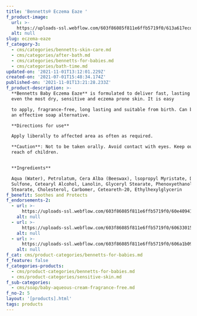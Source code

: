 ```yaml
---
title: 'Bennetts® Eczema Eaze '
f_product-image:
  url: >-
    https://uploads-ssl.webflow.com/603f86085f811e6ffb5719f0/613a617ecd96091dea4adcf9_Bennetts%20Baby%20Eczema.jpg
  alt: null
slug: eczema-eaze
f_category-3:
  - cms/categories/bennetts-skin-care.md
  - cms/categories/after-bath.md
  - cms/categories/bennetts-for-babies.md
  - cms/categories/bath-time.md
updated-on: '2021-11-01T13:12:01.229Z'
created-on: '2021-07-01T15:48:34.174Z'
published-on: '2021-11-01T13:21:28.233Z'
f_product-description: >-
  **Bennetts Baby Eczema Eaze** is formulated to deliver fast, lasting relief to
  even the most dry, sensitive and eczema prone skin. It is easy  

  to apply, fragrance-free, long lasting and suitable from birth. Can be used as
  an effective soap alternative.  

  **Directions for use**  

  Apply liberally to affected area as often as required.  

  **Caution**: Not to be taken orally. Avoid contact with eyes. Keep out of
  reach of children.


  **Ingredients**  

  Aqua (Water), Petrolatum, Cera Alba (Beeswax), lsopropyl Myristate, Dimethyl
  Sulfone, Cetearyl Alcohol, Lanolin, Glyceryl Stearate, Phenoxyethanol, PEG-40
  Stearate, Cholesterol, Carbomer, Ceteareth-20, Ethylhexylglycerin
f_benefit: Soothes and Protects
f_endorsements-2:
  - url: >-
      https://uploads-ssl.webflow.com/603f86085f811e6ffb5719f0/60e40941f174027fda062978_non-irritant%20formulation%20-light.svg
    alt: null
  - url: >-
      https://uploads-ssl.webflow.com/603f86085f811e6ffb5719f0/606330151439bebc5ae3fedc_Asset%2013.svg
    alt: null
  - url: >-
      https://uploads-ssl.webflow.com/603f86085f811e6ffb5719f0/606a1b098b6c207269d5bf92_Asset%204.svg
    alt: null
f_cat: cms/product-categories/bennetts-for-babies.md
f_feature: false
f_categories-products:
  - cms/product-categories/bennetts-for-babies.md
  - cms/product-categories/sensitive-skin.md
f_sub-categories:
  - cms/soap/baby-aqueous-cream-fragrance-free.md
f_no-2: 5
layout: '[products].html'
tags: products
---
```



